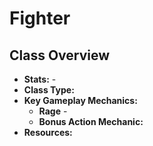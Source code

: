 # Fighter

<!-- toc -->

## Class Overview

- **Stats:** -  
- **Class Type:**   
- **Key Gameplay Mechanics:**
    - **Rage** - 
    - **Bonus Action Mechanic:** 
- **Resources:**